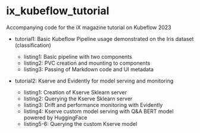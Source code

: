 # ix_kubeflow_tutorial
Accompanying code for the iX magazine tutorial on Kubeflow 2023

- tutorial1: Basic Kubeflow Pipeline usage demonstrated on the Iris dataset (classification)
  - listing1: Basic pipeline with two components
  - listing2: PVC creation and mounting to components
  - listing3: Passing of Markdown code and UI metadata

- tutorial2: Kserve and Evidently for model serving and monitoring
  - listing1: Creation of Kserve Sklearn server
  - listing2: Querying the Kserve Sklearn server
  - listing3: Drift and performance monitoring with Evidently
  - listing4: Kserve custom model serving with Q&A BERT model powered by HuggingFace
  - listing5-6: Querying the custom Kserve model
